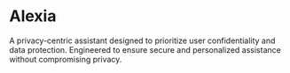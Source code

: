 # Alexia
 A privacy-centric assistant designed to prioritize user confidentiality and data protection. Engineered to ensure secure and personalized assistance without compromising privacy.

